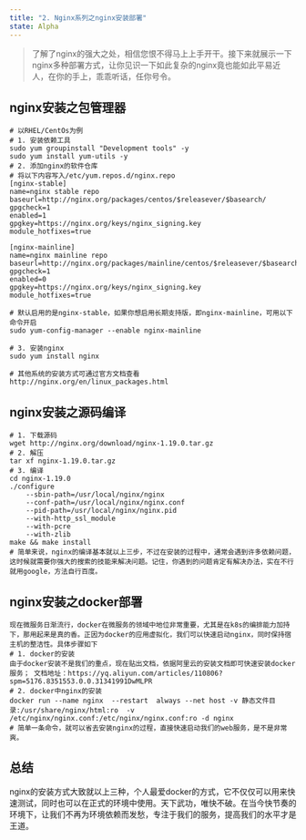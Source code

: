 ```yaml
---
title: "2. Nginx系列之nginx安装部署"
state: Alpha
---
```

> 了解了nginx的强大之处，相信您恨不得马上上手开干。接下来就展示一下nginx多种部署方式，让你见识一下如此复杂的nginx竟也能如此平易近人，在你的手上，乖乖听话，任你号令。

##  nginx安装之包管理器

```shell
# 以RHEL/CentOs为例
# 1. 安装依赖工具
sudo yum groupinstall "Development tools" -y
sudo yum install yum-utils -y
# 2. 添加nginx的软件仓库
# 将以下内容写入/etc/yum.repos.d/nginx.repo
[nginx-stable]
name=nginx stable repo
baseurl=http://nginx.org/packages/centos/$releasever/$basearch/
gpgcheck=1
enabled=1
gpgkey=https://nginx.org/keys/nginx_signing.key
module_hotfixes=true

[nginx-mainline]
name=nginx mainline repo
baseurl=http://nginx.org/packages/mainline/centos/$releasever/$basearch/
gpgcheck=1
enabled=0
gpgkey=https://nginx.org/keys/nginx_signing.key
module_hotfixes=true

# 默认启用的是nginx-stable，如果你想启用长期支持版，即nginx-mainline，可用以下命令开启
sudo yum-config-manager --enable nginx-mainline

# 3. 安装nginx
sudo yum install nginx

# 其他系统的安装方式可通过官方文档查看
http://nginx.org/en/linux_packages.html
```

## nginx安装之源码编译

```shell
# 1. 下载源码
wget http://nginx.org/download/nginx-1.19.0.tar.gz
# 2. 解压
tar xf nginx-1.19.0.tar.gz
# 3. 编译
cd nginx-1.19.0
./configure
    --sbin-path=/usr/local/nginx/nginx
    --conf-path=/usr/local/nginx/nginx.conf
    --pid-path=/usr/local/nginx/nginx.pid
    --with-http_ssl_module
    --with-pcre
    --with-zlib
make && make install
# 简单来说，nginx的编译基本就以上三步，不过在安装的过程中，通常会遇到许多依赖问题，这时候就需要你强大的搜索的技能来解决问题。记住，你遇到的问题肯定有解决办法，实在不行就用google，方法自行百度。

```

## nginx安装之docker部署

```shell
现在微服务日渐流行，docker在微服务的领域中地位非常重要，尤其是在k8s的编排能力加持下，那用起来是真的香。正因为docker的应用虚拟化，我们可以快速启动nginx，同时保持宿主机的整洁性。具体步骤如下
# 1. docker的安装
由于docker安装不是我们的重点，现在贴出文档，依据阿里云的安装文档即可快速安装docker服务； 文档地址：https://yq.aliyun.com/articles/110806?spm=5176.8351553.0.0.31341991DwMLPR
# 2. docker中nginx的安装
docker run --name nginx  --restart  always --net host -v 静态文件目录:/usr/share/nginx/html:ro  -v /etc/nginx/nginx.conf:/etc/nginx/nginx.conf:ro -d nginx
# 简单一条命令，就可以省去安装nginx的过程，直接快速启动我们的web服务，是不是非常爽。
```

## 总结

nginx的安装方式大致就以上三种，个人最爱docker的方式，它不仅仅可以用来快速测试，同时也可以在正式的环境中使用。天下武功，唯快不破。在当今快节奏的环境下，让我们不再为环境依赖而发愁，专注于我们的服务，提高我们的水平才是王道。

